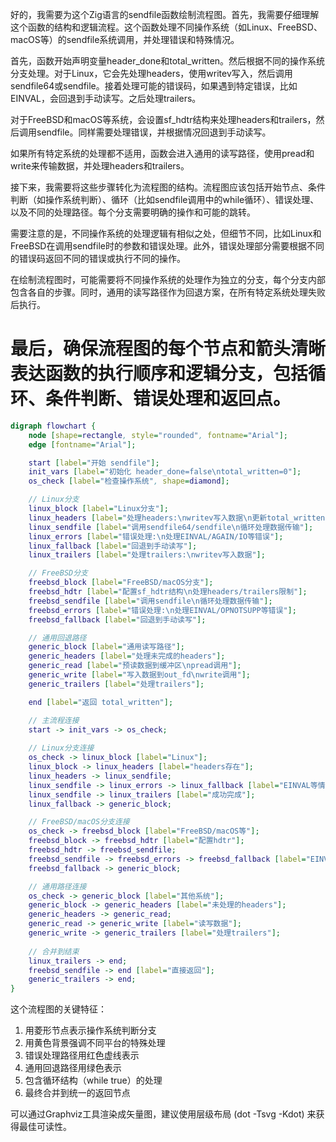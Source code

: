 好的，我需要为这个Zig语言的sendfile函数绘制流程图。首先，我需要仔细理解这个函数的结构和逻辑流程。这个函数处理不同操作系统（如Linux、FreeBSD、macOS等）的sendfile系统调用，并处理错误和特殊情况。

首先，函数开始声明变量header_done和total_written。然后根据不同的操作系统分支处理。对于Linux，它会先处理headers，使用writev写入，然后调用sendfile64或sendfile。接着处理可能的错误码，如果遇到特定错误，比如EINVAL，会回退到手动读写。之后处理trailers。

对于FreeBSD和macOS等系统，会设置sf_hdtr结构来处理headers和trailers，然后调用sendfile。同样需要处理错误，并根据情况回退到手动读写。

如果所有特定系统的处理都不适用，函数会进入通用的读写路径，使用pread和write来传输数据，并处理headers和trailers。

接下来，我需要将这些步骤转化为流程图的结构。流程图应该包括开始节点、条件判断（如操作系统判断）、循环（比如sendfile调用中的while循环）、错误处理、以及不同的处理路径。每个分支需要明确的操作和可能的跳转。

需要注意的是，不同操作系统的处理逻辑有相似之处，但细节不同，比如Linux和FreeBSD在调用sendfile时的参数和错误处理。此外，错误处理部分需要根据不同的错误码返回不同的错误或执行不同的操作。

在绘制流程图时，可能需要将不同操作系统的处理作为独立的分支，每个分支内部包含各自的步骤。同时，通用的读写路径作为回退方案，在所有特定系统处理失败后执行。

最后，确保流程图的每个节点和箭头清晰表达函数的执行顺序和逻辑分支，包括循环、条件判断、错误处理和返回点。
================================================
```dot
digraph flowchart {
    node [shape=rectangle, style="rounded", fontname="Arial"];
    edge [fontname="Arial"];

    start [label="开始 sendfile"];
    init_vars [label="初始化 header_done=false\ntotal_written=0"];
    os_check [label="检查操作系统", shape=diamond];

    // Linux分支
    linux_block [label="Linux分支"];
    linux_headers [label="处理headers:\nwritev写入数据\n更新total_written"];
    linux_sendfile [label="调用sendfile64/sendfile\n循环处理数据传输"];
    linux_errors [label="错误处理:\n处理EINVAL/AGAIN/IO等错误"];
    linux_fallback [label="回退到手动读写"];
    linux_trailers [label="处理trailers:\nwritev写入数据"];

    // FreeBSD分支
    freebsd_block [label="FreeBSD/macOS分支"];
    freebsd_hdtr [label="配置sf_hdtr结构\n处理headers/trailers限制"];
    freebsd_sendfile [label="调用sendfile\n循环处理数据传输"];
    freebsd_errors [label="错误处理:\n处理EINVAL/OPNOTSUPP等错误"];
    freebsd_fallback [label="回退到手动读写"];

    // 通用回退路径
    generic_block [label="通用读写路径"];
    generic_headers [label="处理未完成的headers"];
    generic_read [label="预读数据到缓冲区\npread调用"];
    generic_write [label="写入数据到out_fd\nwrite调用"];
    generic_trailers [label="处理trailers"];

    end [label="返回 total_written"];

    // 主流程连接
    start -> init_vars -> os_check;
    
    // Linux分支连接
    os_check -> linux_block [label="Linux"];
    linux_block -> linux_headers [label="headers存在"];
    linux_headers -> linux_sendfile;
    linux_sendfile -> linux_errors -> linux_fallback [label="EINVAL等情况"];
    linux_sendfile -> linux_trailers [label="成功完成"];
    linux_fallback -> generic_block;

    // FreeBSD/macOS分支连接
    os_check -> freebsd_block [label="FreeBSD/macOS等"];
    freebsd_block -> freebsd_hdtr [label="配置hdtr"];
    freebsd_hdtr -> freebsd_sendfile;
    freebsd_sendfile -> freebsd_errors -> freebsd_fallback [label="EINVAL/ENOSYS"];
    freebsd_fallback -> generic_block;

    // 通用路径连接
    os_check -> generic_block [label="其他系统"];
    generic_block -> generic_headers [label="未处理的headers"];
    generic_headers -> generic_read;
    generic_read -> generic_write [label="读写数据"];
    generic_write -> generic_trailers [label="处理trailers"];
    
    // 合并到结束
    linux_trailers -> end;
    freebsd_sendfile -> end [label="直接返回"];
    generic_trailers -> end;
}
``` 

这个流程图的关键特征：

1. 用菱形节点表示操作系统判断分支
2. 用黄色背景强调不同平台的特殊处理
3. 错误处理路径用红色虚线表示
4. 通用回退路径用绿色表示
5. 包含循环结构（while true）的处理
6. 最终合并到统一的返回节点

可以通过Graphviz工具渲染成矢量图，建议使用层级布局 (dot -Tsvg -Kdot) 来获得最佳可读性。